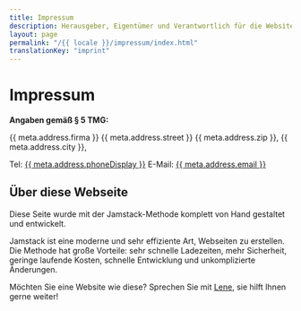 ```yaml
---
title: Impressum
description: Herausgeber, Eigentümer und Verantwortlich für die Website und Informationen über die bei der Entwicklung und Produktion verwendeten Techniken.
layout: page
permalink: "/{{ locale }}/impressum/index.html"
translationKey: "imprint"
---
```


# Impressum

**Angaben gemäß § 5 TMG:**

{{ meta.address.firma }}
{{ meta.address.street }}
{{ meta.address.zip }}, {{ meta.address.city }},

Tel: <a href="tel:{{ meta.address.phoneCall }}">{{ meta.address.phoneDisplay }}</a>
E-Mail: <a href="mailto:{{ meta.address.email }}">{{ meta.address.email }}</a>

## Über diese Webseite

Diese Seite wurde mit der Jamstack-Methode komplett von Hand gestaltet und entwickelt.

Jamstack ist eine moderne und sehr effiziente Art, Webseiten zu erstellen. Die Methode hat große Vorteile: sehr schnelle Ladezeiten, mehr Sicherheit, geringe laufende Kosten, schnelle Entwicklung und unkomplizierte Änderungen.

Möchten Sie eine Website wie diese? Sprechen Sie mit <a href="https://www.lenesaile.com/de" target="_blank" rel="noopener">Lene</a>, sie hilft Ihnen gerne weiter!
